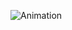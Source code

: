 ![Animation](https://user-images.githubusercontent.com/81518460/132999934-c0a88dd0-6b11-413a-bc87-a2ecfdc08efa.gif)
